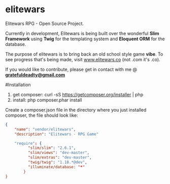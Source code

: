 # elitewars
Elitewars RPG - Open Source Project. 

Currently in development, Elitewars is being built over the wonderful <b>Slim Framework</b> using <b>Twig</b> for the templating system and <b>Eloquent ORM</b> for the database.

The purpose of elitewars is to bring back an old school style game <b>vibe</b>. To see progress that's being made, visit www.elitewars.co (not .com it's .co).

If you would like to contribute, please get in contact with me @ <b>gratefuldeadty@gmail.com</b>

#Installation 
1. get composer: curl -sS https://getcomposer.org/installer | php
2. install: php composer.phar install

Create a composer.json file in the directory where you just installed composer, the file should look like:

```json
{
	"name": "vendor/elitewars",
	"description": "Elitewars - RPG Game"

    "require": {
		  "slim/slim": "2.6.1",
		  "slim/views": "dev-master",
		  "slim/extras": "dev-master",
		  "twig/twig": "1.18.*@dev",
		  "illuminate/database: "*"
    	}
}
```


